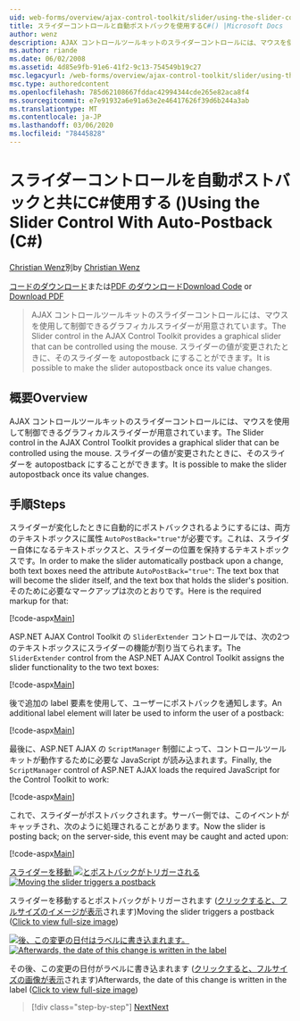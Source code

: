 ```yaml
---
uid: web-forms/overview/ajax-control-toolkit/slider/using-the-slider-control-with-auto-postback-cs
title: スライダーコントロールと自動ポストバックを使用するC#() |Microsoft Docs
author: wenz
description: AJAX コントロールツールキットのスライダーコントロールには、マウスを使用して制御できるグラフィカルスライダーが用意されています。 スライダーを自動投稿することができます...
ms.author: riande
ms.date: 06/02/2008
ms.assetid: 4d85e9fb-91e6-41f2-9c13-754549b19c27
msc.legacyurl: /web-forms/overview/ajax-control-toolkit/slider/using-the-slider-control-with-auto-postback-cs
msc.type: authoredcontent
ms.openlocfilehash: 785d62108667fddac42994344cde265e82aca8f4
ms.sourcegitcommit: e7e91932a6e91a63e2e46417626f39d6b244a3ab
ms.translationtype: MT
ms.contentlocale: ja-JP
ms.lasthandoff: 03/06/2020
ms.locfileid: "78445828"
---
```

# <a name="using-the-slider-control-with-auto-postback-c"></a><span data-ttu-id="eeb13-104">スライダーコントロールを自動ポストバックと共にC#使用する ()</span><span class="sxs-lookup"><span data-stu-id="eeb13-104">Using the Slider Control With Auto-Postback (C#)</span></span>

<span data-ttu-id="eeb13-105">[Christian Wenz](https://github.com/wenz)別</span><span class="sxs-lookup"><span data-stu-id="eeb13-105">by [Christian Wenz](https://github.com/wenz)</span></span>

<span data-ttu-id="eeb13-106">[コードのダウンロード](https://download.microsoft.com/download/9/3/f/93f8daea-bebd-4821-833b-95205389c7d0/Slider1.cs.zip)または[PDF のダウンロード](https://download.microsoft.com/download/b/6/a/b6ae89ee-df69-4c87-9bfb-ad1eb2b23373/slider1CS.pdf)</span><span class="sxs-lookup"><span data-stu-id="eeb13-106">[Download Code](https://download.microsoft.com/download/9/3/f/93f8daea-bebd-4821-833b-95205389c7d0/Slider1.cs.zip) or [Download PDF](https://download.microsoft.com/download/b/6/a/b6ae89ee-df69-4c87-9bfb-ad1eb2b23373/slider1CS.pdf)</span></span>

> <span data-ttu-id="eeb13-107">AJAX コントロールツールキットのスライダーコントロールには、マウスを使用して制御できるグラフィカルスライダーが用意されています。</span><span class="sxs-lookup"><span data-stu-id="eeb13-107">The Slider control in the AJAX Control Toolkit provides a graphical slider that can be controlled using the mouse.</span></span> <span data-ttu-id="eeb13-108">スライダーの値が変更されたときに、そのスライダーを autopostback にすることができます。</span><span class="sxs-lookup"><span data-stu-id="eeb13-108">It is possible to make the slider autopostback once its value changes.</span></span>

## <a name="overview"></a><span data-ttu-id="eeb13-109">概要</span><span class="sxs-lookup"><span data-stu-id="eeb13-109">Overview</span></span>

<span data-ttu-id="eeb13-110">AJAX コントロールツールキットのスライダーコントロールには、マウスを使用して制御できるグラフィカルスライダーが用意されています。</span><span class="sxs-lookup"><span data-stu-id="eeb13-110">The Slider control in the AJAX Control Toolkit provides a graphical slider that can be controlled using the mouse.</span></span> <span data-ttu-id="eeb13-111">スライダーの値が変更されたときに、そのスライダーを autopostback にすることができます。</span><span class="sxs-lookup"><span data-stu-id="eeb13-111">It is possible to make the slider autopostback once its value changes.</span></span>

## <a name="steps"></a><span data-ttu-id="eeb13-112">手順</span><span class="sxs-lookup"><span data-stu-id="eeb13-112">Steps</span></span>

<span data-ttu-id="eeb13-113">スライダーが変化したときに自動的にポストバックされるようにするには、両方のテキストボックスに属性 `AutoPostBack="true"`が必要です。これは、スライダー自体になるテキストボックスと、スライダーの位置を保持するテキストボックスです。</span><span class="sxs-lookup"><span data-stu-id="eeb13-113">In order to make the slider automatically postback upon a change, both text boxes need the attribute `AutoPostBack="true"`: The text box that will become the slider itself, and the text box that holds the slider's position.</span></span> <span data-ttu-id="eeb13-114">そのために必要なマークアップは次のとおりです。</span><span class="sxs-lookup"><span data-stu-id="eeb13-114">Here is the required markup for that:</span></span>

[!code-aspx[Main](using-the-slider-control-with-auto-postback-cs/samples/sample1.aspx)]

<span data-ttu-id="eeb13-115">ASP.NET AJAX Control Toolkit の `SliderExtender` コントロールでは、次の2つのテキストボックスにスライダーの機能が割り当てられます。</span><span class="sxs-lookup"><span data-stu-id="eeb13-115">The `SliderExtender` control from the ASP.NET AJAX Control Toolkit assigns the slider functionality to the two text boxes:</span></span>

[!code-aspx[Main](using-the-slider-control-with-auto-postback-cs/samples/sample2.aspx)]

<span data-ttu-id="eeb13-116">後で追加の label 要素を使用して、ユーザーにポストバックを通知します。</span><span class="sxs-lookup"><span data-stu-id="eeb13-116">An additional label element will later be used to inform the user of a postback:</span></span>

[!code-aspx[Main](using-the-slider-control-with-auto-postback-cs/samples/sample3.aspx)]

<span data-ttu-id="eeb13-117">最後に、ASP.NET AJAX の `ScriptManager` 制御によって、コントロールツールキットが動作するために必要な JavaScript が読み込まれます。</span><span class="sxs-lookup"><span data-stu-id="eeb13-117">Finally, the `ScriptManager` control of ASP.NET AJAX loads the required JavaScript for the Control Toolkit to work:</span></span>

[!code-aspx[Main](using-the-slider-control-with-auto-postback-cs/samples/sample4.aspx)]

<span data-ttu-id="eeb13-118">これで、スライダーがポストバックされます。サーバー側では、このイベントがキャッチされ、次のように処理されることがあります。</span><span class="sxs-lookup"><span data-stu-id="eeb13-118">Now the slider is posting back; on the server-side, this event may be caught and acted upon:</span></span>

[!code-aspx[Main](using-the-slider-control-with-auto-postback-cs/samples/sample5.aspx)]

<span data-ttu-id="eeb13-119">[スライダーを移動 ![とポストバックがトリガーされる](using-the-slider-control-with-auto-postback-cs/_static/image2.png)](using-the-slider-control-with-auto-postback-cs/_static/image1.png)</span><span class="sxs-lookup"><span data-stu-id="eeb13-119">[![Moving the slider triggers a postback](using-the-slider-control-with-auto-postback-cs/_static/image2.png)](using-the-slider-control-with-auto-postback-cs/_static/image1.png)</span></span>

<span data-ttu-id="eeb13-120">スライダーを移動するとポストバックがトリガーされます ([クリックすると、フルサイズのイメージが表示](using-the-slider-control-with-auto-postback-cs/_static/image3.png)されます)</span><span class="sxs-lookup"><span data-stu-id="eeb13-120">Moving the slider triggers a postback ([Click to view full-size image](using-the-slider-control-with-auto-postback-cs/_static/image3.png))</span></span>

<span data-ttu-id="eeb13-121">[![後、この変更の日付はラベルに書き込まれます。](using-the-slider-control-with-auto-postback-cs/_static/image5.png)](using-the-slider-control-with-auto-postback-cs/_static/image4.png)</span><span class="sxs-lookup"><span data-stu-id="eeb13-121">[![Afterwards, the date of this change is written in the label](using-the-slider-control-with-auto-postback-cs/_static/image5.png)](using-the-slider-control-with-auto-postback-cs/_static/image4.png)</span></span>

<span data-ttu-id="eeb13-122">その後、この変更の日付がラベルに書き込まれます ([クリックすると、フルサイズの画像が表示](using-the-slider-control-with-auto-postback-cs/_static/image6.png)されます)</span><span class="sxs-lookup"><span data-stu-id="eeb13-122">Afterwards, the date of this change is written in the label ([Click to view full-size image](using-the-slider-control-with-auto-postback-cs/_static/image6.png))</span></span>

> [!div class="step-by-step"]
> [<span data-ttu-id="eeb13-123">Next</span><span class="sxs-lookup"><span data-stu-id="eeb13-123">Next</span></span>](databinding-the-slider-control-cs.md)
